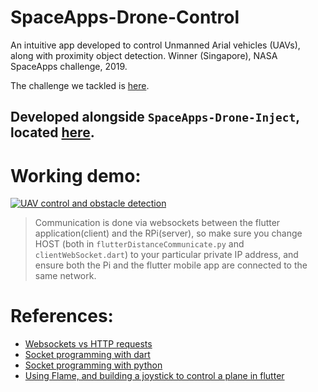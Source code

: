 # SpaceApps-Drone-Control

An intuitive app developed to control Unmanned Arial vehicles (UAVs), along with proximity object detection. Winner (Singapore), NASA SpaceApps challenge, 2019.

The challenge we tackled is [here](https://2019.spaceappschallenge.org/challenges/planets-near-and-far/out-world/details).

## Developed alongside `SpaceApps-Drone-Inject`, located [here](https://github.com/RohanGautam/SpaceApps-Drone-Inject).

# Working demo:
[![UAV control and obstacle detection](https://i.ibb.co/dpZRCGs/https-i-ytimg-com-vi-dtc-QKn-DWvl-U-maxresdefault.jpg)](https://www.youtube.com/watch?v=dtcQKnDWvlU&feature=youtu.be "UAV control and obstacle detection")

> Communication is done via websockets between the flutter application(client) and the RPi(server), so make sure you change
HOST (both in `flutterDistanceCommunicate.py` and `clientWebSocket.dart`) to your particular private IP address, and ensure both the Pi and the flutter mobile app are connected to the same network.

# References:
* [Websockets vs HTTP requests](https://blog.feathersjs.com/http-vs-websockets-a-performance-comparison-da2533f13a77)
* [Socket programming with dart](http://jamesslocum.com/post/67566023889)
* [Socket programming with python](https://realpython.com/python-sockets/#echo-client-and-server)
* [Using Flame, and building a joystick to control a plane in flutter](https://medium.com/@gilesjeremydev/create-a-virtual-joystick-for-flame-game-cf62cad7bc4)
